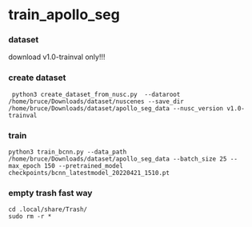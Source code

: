 # train_apollo_seg

### dataset
download v1.0-trainval only!!!

### create dataset
```
 python3 create_dataset_from_nusc.py  --dataroot /home/bruce/Downloads/dataset/nuscenes --save_dir /home/bruce/Downloads/dataset/apollo_seg_data --nusc_version v1.0-trainval
```

### train 
```
python3 train_bcnn.py --data_path /home/bruce/Downloads/dataset/apollo_seg_data --batch_size 25 --max_epoch 150 --pretrained_model checkpoints/bcnn_latestmodel_20220421_1510.pt

```

### empty trash fast way 
```
cd .local/share/Trash/
sudo rm -r *
```
